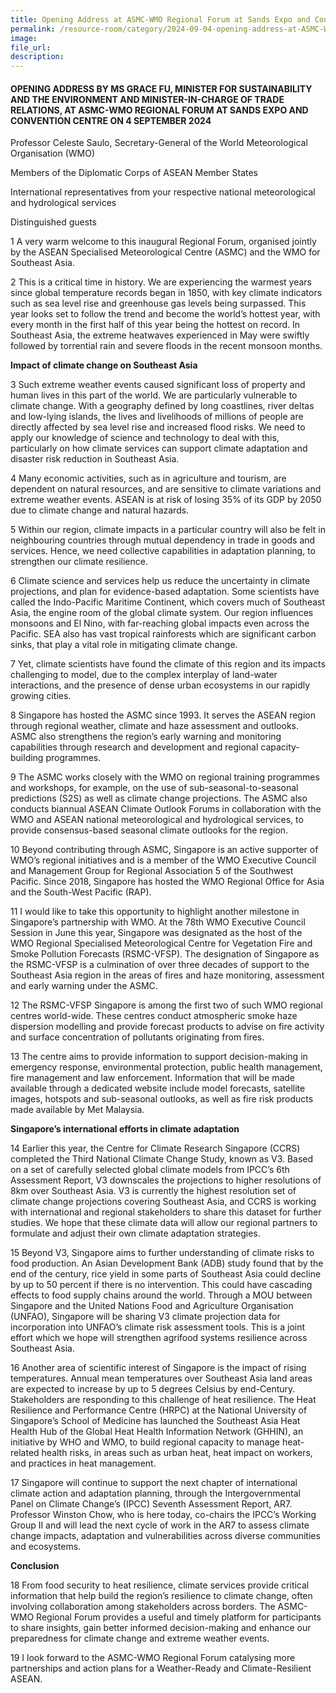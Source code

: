 ```yaml
---
title: Opening Address at ASMC-WMO Regional Forum at Sands Expo and Convention Centre - Ms Grace Fu
permalink: /resource-room/category/2024-09-04-opening-address-at-ASMC-WMO-forum/
image:
file_url:
description:
---
```


#### OPENING ADDRESS BY MS GRACE FU, MINISTER FOR SUSTAINABILITY AND THE ENVIRONMENT AND MINISTER-IN-CHARGE OF TRADE RELATIONS, AT ASMC-WMO REGIONAL FORUM AT SANDS EXPO AND CONVENTION CENTRE ON 4 SEPTEMBER 2024


Professor Celeste Saulo, Secretary-General of the World Meteorological Organisation (WMO)

Members of the Diplomatic Corps of ASEAN Member States

International representatives from your respective national meteorological and hydrological services

Distinguished guests

1 A very warm welcome to this inaugural Regional Forum, organised jointly by the ASEAN Specialised Meteorological Centre (ASMC) and the WMO for Southeast Asia. 

2	This is a critical time in history. We are experiencing the warmest years since global temperature records began in 1850, with key climate indicators such as sea level rise and greenhouse gas levels being surpassed. This year looks set to follow the trend and become the world’s hottest year, with every month in the first half of this year being the hottest on record. In Southeast Asia, the extreme heatwaves experienced in May were swiftly followed by torrential rain and severe floods in the recent monsoon months.

**Impact of climate change on Southeast Asia**

3	Such extreme weather events caused significant loss of property and human lives in this part of the world. We are particularly vulnerable to climate change. With a geography defined by long coastlines, river deltas and low-lying islands, the lives and livelihoods of millions of people are directly affected by sea level rise and increased flood risks. We need to apply our knowledge of science and technology to deal with this, particularly on how climate services can support climate adaptation and disaster risk reduction in Southeast Asia. 

4	Many economic activities, such as in agriculture and tourism, are dependent on natural resources, and are sensitive to climate variations and extreme weather events. ASEAN is at risk of losing 35% of its GDP by 2050 due to climate change and natural hazards.

5	Within our region, climate impacts in a particular country will also be felt in neighbouring countries through mutual dependency in trade in goods and services. Hence, we need collective capabilities in adaptation planning, to strengthen our climate resilience.

6	Climate science and services help us reduce the uncertainty in climate projections, and plan for evidence-based adaptation. Some scientists have called the Indo-Pacific Maritime Continent, which covers much of Southeast Asia, the engine room of the global climate system. Our region influences monsoons and El Nino, with far-reaching global impacts even across the Pacific.  SEA also has vast tropical rainforests which are significant carbon sinks, that play a vital role in mitigating climate change. 

7	Yet, climate scientists have found the climate of this region and its impacts challenging to model, due to the complex interplay of land-water interactions, and the presence of dense urban ecosystems in our rapidly growing cities.

8	Singapore has hosted the ASMC since 1993. It serves the ASEAN region through regional weather, climate and haze assessment and outlooks. ASMC also strengthens the region’s early warning and monitoring capabilities through research and development and regional capacity-building programmes.  

9	The ASMC works closely with the WMO on regional training programmes and workshops, for example, on the use of sub-seasonal-to-seasonal predictions (S2S) as well as climate change projections.  The ASMC also conducts biannual ASEAN Climate Outlook Forums in collaboration with the WMO and ASEAN national meteorological and hydrological services, to provide consensus-based seasonal climate outlooks for the region.

10	Beyond contributing through ASMC, Singapore is an active supporter of WMO’s regional initiatives and is a member of the WMO Executive Council and Management Group for Regional Association 5 of the Southwest Pacific. Since 2018, Singapore has hosted the WMO Regional Office for Asia and the South-West Pacific (RAP).

11	I would like to take this opportunity to highlight another milestone in Singapore’s partnership with WMO. At the 78th WMO Executive Council Session in June this year, Singapore was designated as the host of the WMO Regional Specialised Meteorological Centre for Vegetation Fire and Smoke Pollution Forecasts (RSMC-VFSP).  The designation of Singapore as the RSMC-VFSP is a culmination of over three decades of support to the Southeast Asia region in the areas of fires and haze monitoring, assessment and early warning under the ASMC. 

12	The RSMC-VFSP Singapore is among the first two of such WMO regional centres world-wide. These centres conduct atmospheric smoke haze dispersion modelling and provide forecast products to advise on fire activity and surface concentration of pollutants originating from fires. 

13	The centre aims to provide information to support decision-making in emergency response, environmental protection, public health management, fire management and law enforcement. Information that will be made available through a dedicated website include model forecasts, satellite images, hotspots and sub-seasonal outlooks, as well as fire risk products made available by Met Malaysia.

**Singapore’s international efforts in climate adaptation**

14	Earlier this year, the Centre for Climate Research Singapore (CCRS) completed the Third National Climate Change Study, known as V3. Based on a set of carefully selected global climate models from IPCC’s 6th Assessment Report, V3 downscales the projections to higher resolutions of 8km over Southeast Asia. V3 is currently the highest resolution set of climate change projections covering Southeast Asia, and CCRS is working with international and regional stakeholders to share this dataset for further studies. We hope that these climate data will allow our regional partners to formulate and adjust their own climate adaptation strategies.

15	Beyond V3, Singapore aims to further understanding of climate risks to food production. An Asian Development Bank (ADB) study found that by the end of the century, rice yield in some parts of Southeast Asia could decline by up to 50 percent if there is no intervention. This could have cascading effects to food supply chains around the world. Through a MOU between Singapore and the United Nations Food and Agriculture Organisation (UNFAO), Singapore will be sharing V3 climate projection data for incorporation into UNFAO’s climate risk assessment tools. This is a joint effort which we hope will strengthen agrifood systems resilience across Southeast Asia.

16	Another area of scientific interest of Singapore is the impact of rising temperatures. Annual mean temperatures over Southeast Asia land areas are expected to increase by up to 5 degrees Celsius by end-Century.  Stakeholders are responding to this challenge of heat resilience. The Heat Resilience and Performance Centre (HRPC) at the National University of Singapore’s School of Medicine has launched the Southeast Asia Heat Health Hub of the Global Heat Health Information Network (GHHIN), an initiative by WHO and WMO, to build regional capacity to manage heat-related health risks, in areas such as urban heat, heat impact on workers, and practices in heat management.

17	Singapore will continue to support the next chapter of international climate action and adaptation planning, through the Intergovernmental Panel on Climate Change’s (IPCC) Seventh Assessment Report, AR7. Professor Winston Chow, who is here today, co-chairs the IPCC’s Working Group II and will lead the next cycle of work in the AR7 to assess climate change impacts, adaptation and vulnerabilities across diverse communities and ecosystems. 

**Conclusion**

18	From food security to heat resilience, climate services provide critical information that help build the region’s resilience to climate change, often involving collaboration among stakeholders across borders. The ASMC-WMO Regional Forum provides a useful and timely platform for participants to share insights, gain better informed decision-making and enhance our preparedness for climate change and extreme weather events. 

19	I look forward to the ASMC-WMO Regional Forum catalysing more partnerships and action plans for a Weather-Ready and Climate-Resilient ASEAN.

